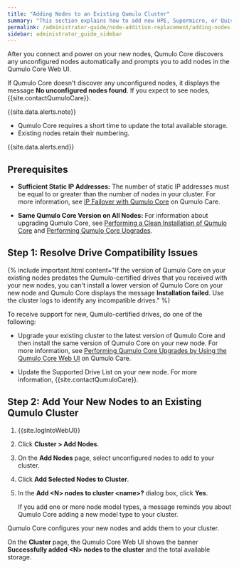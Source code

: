 ```yaml
---
title: "Adding Nodes to an Existing Qumulo Cluster"
summary: "This section explains how to add new HPE, Supermicro, or Quiver nodes to an existing cluster."
permalink: /administrator-guide/node-addition-replacement/adding-nodes-existing-cluster.html
sidebar: administrator_guide_sidebar
---
```


After you connect and power on your new nodes, Qumulo Core discovers any unconfigured nodes automatically and prompts you to add nodes in the Qumulo Core Web UI.

If Qumulo Core doesn't discover any unconfigured nodes, it displays the message **No unconfigured nodes found**. If you expect to see nodes, {{site.contactQumuloCare}}.

{{site.data.alerts.note}}
<ul>
  <li>Qumulo Core requires a short time to update the total available storage.</li>
  <li>Existing nodes retain their numbering.</li>
</ul>
{{site.data.alerts.end}}


## Prerequisites
* **Sufficient Static IP Addresses:** The number of static IP addresses must be equal to or greater than the number of nodes in your cluster. For more information, see [IP Failover with Qumulo Core](https://care.qumulo.com/hc/en-us/articles/115007075107) on Qumulo Care.

* **Same Qumulo Core Version on All Nodes:** For information about upgrading Qumulo Core, see [Performing a Clean Installation of Qumulo Core](https://care.qumulo.com/hc/en-us/articles/360011477954) and [Performing Qumulo Core Upgrades](https://docs.qumulo.com/administrator-guide/upgrading-qumulo-core/performing-upgrades.html).


## Step 1: Resolve Drive Compatibility Issues
{% include important.html content="If the version of Qumulo Core on your existing nodes predates the Qumulo-certified drives that you received with your new nodes, you can't install a lower version of Qumulo Core on your new node and Qumulo Core displays the message **Installation failed**. Use the cluster logs to identify any incompatible drives." %}

To receive support for new, Qumulo-certified drives, do one of the following:

* Upgrade your existing cluster to the latest version of Qumulo Core and then install the same version of Qumulo Core on your new node. For more information, see [Performing Qumulo Core Upgrades by Using the Qumulo Core Web UI](https://care.qumulo.com/hc/en-us/articles/115007247168) on Qumulo Care.
  
* Update the Supported Drive List on your new node. For more information, {{site.contactQumuloCare}}.


## Step 2: Add Your New Nodes to an Existing Qumulo Cluster
1.  {{site.logIntoWebUI}}

1.  Click **Cluster &gt; Add Nodes**.

1.  On the **Add Nodes** page, select unconfigured nodes to add to your cluster.

1.  Click **Add Selected Nodes to Cluster**.
   
1.  In the **Add &lt;N&gt; nodes to cluster &lt;name&gt;?** dialog box, click **Yes**.

    If you add one or more node model types, a message reminds you about Qumulo Core adding a new model type to your cluster.

Qumulo Core configures your new nodes and adds them to your cluster.

On the **Cluster** page, the Qumulo Core Web UI shows the banner **Successfully added &lt;N&gt; nodes to the cluster** and the total available storage.
